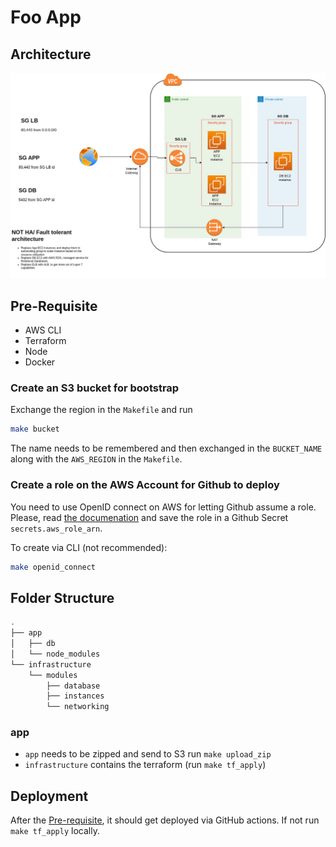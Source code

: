 # Foo App

## Architecture

![Architecture](aws-arch.png)

## Pre-Requisite

- AWS CLI
- Terraform
- Node
- Docker

### Create an S3 bucket for bootstrap

Exchange the region in the `Makefile` and run

```sh
make bucket
```

The name needs to be remembered and then exchanged in the `BUCKET_NAME` along with the `AWS_REGION` in the `Makefile`.

### Create a role on the AWS Account for Github to deploy

You need to use OpenID connect on AWS for letting Github assume a role.
Please, read [the documenation](https://docs.github.com/en/actions/deployment/security-hardening-your-deployments/configuring-openid-connect-in-amazon-web-services) and save the role in a Github Secret `secrets.aws_role_arn`.

To create via CLI (not recommended):

```sh
make openid_connect
```

## Folder Structure

```sh
.
├── app
│   ├── db
│   └── node_modules
└── infrastructure
    └── modules
        ├── database
        ├── instances
        └── networking
```

### app

- `app` needs to be zipped and send to S3 run `make upload_zip`
- `infrastructure` contains the terraform (run `make tf_apply`)

## Deployment

After the [Pre-requisite](#pre-requisite), it should get deployed via GitHub actions.
If not run `make tf_apply` locally.
